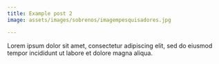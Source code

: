 ```yaml
---
title: Example post 2
image: assets/images/sobrenos/imagempesquisadores.jpg

---
```


Lorem ipsum dolor sit amet, consectetur adipiscing elit, sed do eiusmod tempor incididunt ut labore et dolore magna aliqua.
